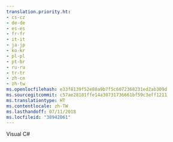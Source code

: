 ```yaml
---
translation.priority.ht:
- cs-cz
- de-de
- es-es
- fr-fr
- it-it
- ja-jp
- ko-kr
- pl-pl
- pt-br
- ru-ru
- tr-tr
- zh-cn
- zh-tw
ms.openlocfilehash: e33f8139f52e80a9b7f5c6072368231ed2ab309d
ms.sourcegitcommit: c57ae28181ffe14a30731736661bf59c3eff1211
ms.translationtype: HT
ms.contentlocale: zh-TW
ms.lasthandoff: 07/11/2018
ms.locfileid: "38942061"
---
```

Visual C#